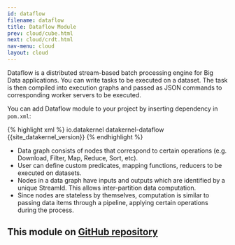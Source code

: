 ```yaml
---
id: dataflow
filename: dataflow
title: Dataflow Module
prev: cloud/cube.html
next: cloud/crdt.html
nav-menu: cloud
layout: cloud
---
```

Dataflow is a distributed stream-based batch processing engine for Big Data applications.
You can write tasks to be executed on a dataset. The task is then compiled into execution graphs and passed as 
JSON commands to corresponding worker servers to be executed.

You can add Dataflow module to your project by inserting dependency in `pom.xml`: 

{% highlight xml %}
<dependency>
    <groupId>io.datakernel</groupId>
    <artifactId>datakernel-dataflow</artifactId>
    <version>{{site_datakernel_version}}</version>
</dependency>
{% endhighlight %}

* Data graph consists of nodes that correspond to certain operations (e.g. Download, Filter, Map, Reduce, Sort, etc).
* User can define custom predicates, mapping functions, reducers to be executed on datasets.
* Nodes in a data graph have inputs and outputs which are identified by a unique StreamId. This allows inter-partition 
data computation.
* Since nodes are stateless by themselves, computation is similar to passing data items through a pipeline, applying certain 
operations during the process.

## This module on [GitHub repository](https://github.com/softindex/datakernel/tree/master/cloud-dataflow)